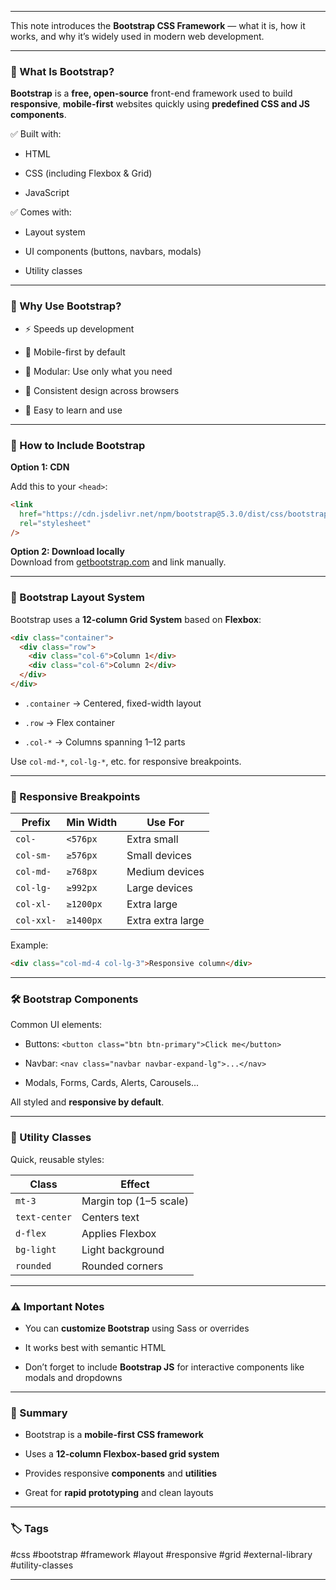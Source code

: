 
---

This note introduces the **Bootstrap CSS Framework** — what it is, how it works, and why it’s widely used in modern web development.

---

### 🧠 What Is Bootstrap?

**Bootstrap** is a **free, open-source** front-end framework used to build **responsive**, **mobile-first** websites quickly using **predefined CSS and JS components**.

✅ Built with:

- HTML
    
- CSS (including Flexbox & Grid)
    
- JavaScript
    

✅ Comes with:

- Layout system
    
- UI components (buttons, navbars, modals)
    
- Utility classes
    

---

### 🧱 Why Use Bootstrap?

- ⚡ Speeds up development
    
- 📱 Mobile-first by default
    
- 🧩 Modular: Use only what you need
    
- 🎨 Consistent design across browsers
    
- 🧠 Easy to learn and use
    

---

### 🔧 How to Include Bootstrap

**Option 1: CDN**

Add this to your `<head>`:

```html
<link
  href="https://cdn.jsdelivr.net/npm/bootstrap@5.3.0/dist/css/bootstrap.min.css"
  rel="stylesheet"
/>
```

**Option 2: Download locally**  
Download from [getbootstrap.com](https://getbootstrap.com/) and link manually.

---

### 🧭 Bootstrap Layout System

Bootstrap uses a **12-column Grid System** based on **Flexbox**:

```html
<div class="container">
  <div class="row">
    <div class="col-6">Column 1</div>
    <div class="col-6">Column 2</div>
  </div>
</div>
```

- `.container` → Centered, fixed-width layout
    
- `.row` → Flex container
    
- `.col-*` → Columns spanning 1–12 parts
    

Use `col-md-*`, `col-lg-*`, etc. for responsive breakpoints.

---

### 📱 Responsive Breakpoints

|Prefix|Min Width|Use For|
|---|---|---|
|`col-`|`<576px`|Extra small|
|`col-sm-`|`≥576px`|Small devices|
|`col-md-`|`≥768px`|Medium devices|
|`col-lg-`|`≥992px`|Large devices|
|`col-xl-`|`≥1200px`|Extra large|
|`col-xxl-`|`≥1400px`|Extra extra large|

Example:

```html
<div class="col-md-4 col-lg-3">Responsive column</div>
```

---

### 🛠️ Bootstrap Components

Common UI elements:

- Buttons: `<button class="btn btn-primary">Click me</button>`
    
- Navbar: `<nav class="navbar navbar-expand-lg">...</nav>`
    
- Modals, Forms, Cards, Alerts, Carousels...
    

All styled and **responsive by default**.

---

### 🧼 Utility Classes

Quick, reusable styles:

|Class|Effect|
|---|---|
|`mt-3`|Margin top (1–5 scale)|
|`text-center`|Centers text|
|`d-flex`|Applies Flexbox|
|`bg-light`|Light background|
|`rounded`|Rounded corners|

---

### ⚠️ Important Notes

- You can **customize Bootstrap** using Sass or overrides
    
- It works best with semantic HTML
    
- Don’t forget to include **Bootstrap JS** for interactive components like modals and dropdowns
    

---

### 📝 Summary

- Bootstrap is a **mobile-first CSS framework**
    
- Uses a **12-column Flexbox-based grid system**
    
- Provides responsive **components** and **utilities**
    
- Great for **rapid prototyping** and clean layouts
    

---

### 🏷️ Tags

#css #bootstrap #framework #layout #responsive #grid #external-library #utility-classes

---
